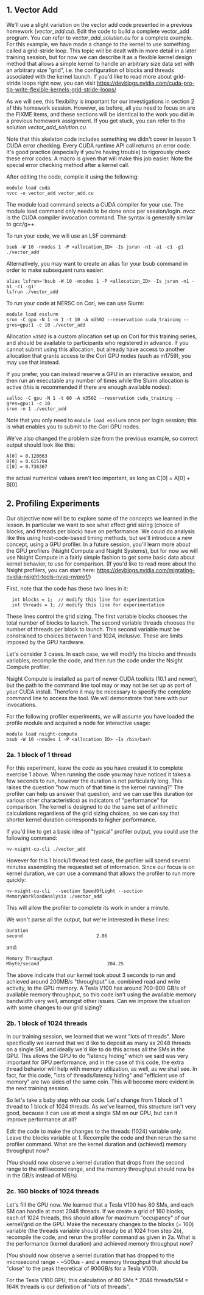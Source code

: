 ## **1. Vector Add**

We'll use a slight variation on the vector add code presented in a previous homework (*vector_add.cu*).  Edit the code to build a complete vector_add program. You can refer to *vector_add_solution.cu* for a complete example.  For this example, we have made a change to the kernel to use something called a grid-stride loop.  This topic will be dealt with in more detail in a later training session, but for now we can describe it as a flexible kernel design method that allows a simple kernel to handle an arbitrary size data set with an arbitrary size "grid", i.e. the configuration of blocks and threads associated with the kernel launch.  If you'd like to read more about grid-stride loops right now, you can visit https://devblogs.nvidia.com/cuda-pro-tip-write-flexible-kernels-grid-stride-loops/

As we will see, this flexibility is important for our investigations in section 2 of this homework session.  However, as before, all you need to focus on are the FIXME items, and these sections will be identical to the work you did in a previous homework assignment.  If you get stuck, you can refer to the solution *vector_add_solution.cu*.

Note that this skeleton code includes something we didn't cover in lesson 1: CUDA error checking.  Every CUDA runtime API call returns an error code.  It's good practice (especially if you're having trouble) to rigorously check these error codes.  A macro is given that will make this job easier.  Note the special error checking method after a kernel call.

After editing the code, compile it using the following:

```
module load cuda
nvcc -o vector_add vector_add.cu
```

The module load command selects a CUDA compiler for your use. The module load command only needs to be done once per session/login. *nvcc* is the CUDA compiler invocation command. The syntax is generally similar to gcc/g++.

To run your code, we will use an LSF command:

```
bsub -W 10 -nnodes 1 -P <allocation_ID> -Is jsrun -n1 -a1 -c1 -g1 ./vector_add
```

Alternatively, you may want to create an alias for your bsub command in order to make subsequent runs easier:

```
alias lsfrun='bsub -W 10 -nnodes 1 -P <allocation_ID> -Is jsrun -n1 -a1 -c1 -g1'
lsfrun ./vector_add
```

To run your code at NERSC on Cori, we can use Slurm:

```
module load esslurm
srun -C gpu -N 1 -n 1 -t 10 -A m3502 --reservation cuda_training --gres=gpu:1 -c 10 ./vector_add
```

Allocation `m3502` is a custom allocation set up on Cori for this training series, and should be available to participants who registered in advance. If you cannot submit using this allocation, but already have access to another allocation that grants access to the Cori GPU nodes (such as m1759), you may use that instead.

If you prefer, you can instead reserve a GPU in an interactive session, and then run an executable any number of times while the Slurm allocation is active (this is recommended if there are enough available nodes):

```
salloc -C gpu -N 1 -t 60 -A m3502 --reservation cuda_training --gres=gpu:1 -c 10
srun -n 1 ./vector_add
```

Note that you only need to `module load esslurm` once per login session; this is what enables you to submit to the Cori GPU nodes.


We've also changed the problem size from the previous example, so correct output should look like this:

```
A[0] = 0.120663
B[0] = 0.615704
C[0] = 0.736367
```

the actual numerical values aren't too important, as long as C[0] = A[0] + B[0]

## **2. Profiling Experiments**

Our objective now will be to explore some of the concepts we learned in the lesson.  In particular we want to see what effect grid sizing (choice of blocks, and threads per block) have on performance.  We could do analysis like this using host-code-based timing methods, but we'll introduce a new concept, using a GPU profiler.  In a future session, you'll learn more about the GPU profilers (Nsight Compute and Nsight Systems), but for now we will use Nsight Compute in a fairly simple fashion to get some basic data about kernel behavior, to use for comparison.
(If you'd like to read more about the Nsight profilers, you can start here: https://devblogs.nvidia.com/migrating-nvidia-nsight-tools-nvvp-nvprof/)

First, note that the code has these two lines in it:

```
  int blocks = 1;  // modify this line for experimentation
  int threads = 1; // modify this line for experimentation
```

These lines control the grid sizing.  The first variable blocks chooses the total number of blocks to launch.  The second variable threads chooses the number of threads per block to launch.  This second variable must be constrained to choices between 1 and 1024, inclusive.  These are limits imposed by the GPU hardware.

Let's consider 3 cases.  In each case, we will modify the blocks and threads variables, recompile the code, and then run the code under the Nsight Compute profiler.

Nsight Compute is installed as part of newer CUDA toolkits (10.1 and newer), but the path to the command line tool may or may not be set up as part of your CUDA install.  Therefore it may  be necessary to specify the complete command line to access the tool.  We will demonstrate that here with our invocations.

For the following profiler experiments, we will assume you have loaded the profile module and acquired a node for interactive usage:

```
module load nsight-compute
bsub -W 10 -nnodes 1 -P <allocation_ID> -Is /bin/bash
```

### **2a.  1 block of 1 thread**

For this experiment, leave the code as you have created it to complete exercise 1 above.  When running the code you may have noticed it takes a few seconds to run, however the duration is not particularly long.  This raises the question "how much of that time is the kernel running?"  The profiler can help us answer that question, and we can use this duration (or various other characteristics) as indicators of "performance" for comparison.  The kernel is designed to do the same set of arithmetic calculations regardless of the grid sizing choices, so we can say that shorter kernel duration corresponds to higher performance.

If you'd like to get a basic idea of "typical" profiler output, you could use the following command:

```
nv-nsight-cu-cli ./vector_add
```

However for this 1 block/1 thread test case, the profiler will spend several minutes assembling the requested set of information.  Since our focus is on kernel duration, we can use a command that allows the profiler to run more quickly:

```
nv-nsight-cu-cli  --section SpeedOfLight --section MemoryWorkloadAnalysis ./vector_add
```

This will allow the profiler to complete its work in under a minute.

We won't parse all the output, but we're interested in these lines:

```
Duration                                                                        second                           2.86
```

and:

```
Memory Throughput                                                         Mbyte/second                         204.25
```

The above indicate that our kernel took about 3 seconds to run and achieved around 200MB/s "throughput" i.e. combined read and write activity, to the GPU memory.  A Tesla V100 has around 700-900 GB/s of available memory throughput, so this code isn't using the available memory bandwidth very well, amongst other issues.  Can we improve the situation with some changes to our grid sizing?

### **2b.  1 block of 1024 threads**

In our training session, we learned that we want "lots of threads".  More specifically we learned that we'd like to deposit as many as 2048 threads on a single SM, and ideally we'd like to do this across all the SMs in the GPU.  This allows the GPU to do "latency hiding" which we said was very important for GPU performance, and in the case of this code, the extra thread behavior will help with memory utilization, as well, as we shall see.  In fact, for this code, "lots of threads/latency hiding" and "efficient use of memory" are two sides of the same coin.  This will become more evident in the next training session.

So let's take a baby step with our code.  Let's change from 1 block of 1 thread to 1 block of 1024 threads. As we've learned, this structure isn't very good, because it can use at most a single SM on our GPU, but can it improve performance at all?

Edit the code to make the changes to the threads (1024) variable only.  Leave the blocks variable at 1. Recompile the code and then rerun the same profiler command.  What are the kernel duration and (achieved) memory throughput now?

(You should now observe a kernel duration that drops from the second range to the millisecond range, and the memory throughput should now be in the GB/s instead of MB/s)

### **2c. 160 blocks of 1024 threads**

Let's fill the GPU now.  We learned that a Tesla V100 has 80 SMs, and each SM can handle at most 2048 threads.  If we create a grid of 160 blocks, each of 1024 threads, this should allow for maximum "occupancy" of our kernel/grid on the GPU.  Make the necessary changes to the blocks (= 160) variable (the threads variable should already be at 1024 from step 2b), recompile the code, and rerun the profiler command as given in 2a.  What is the performance (kernel duration) and achieved memory throughput now?

(You should now observe a kernel duration that has dropped to the microsecond range - ~500us  - and a memory throughput that should be "close" to the peak theoretical of 900GB/s for a Tesla V100).

For the Tesla V100 GPU, this calculation of 80 SMs * 2048 threads/SM = 164K threads is our definition of "lots of threads". 
